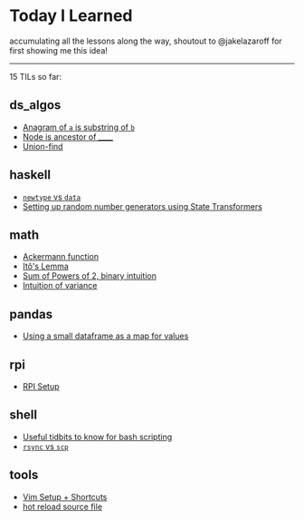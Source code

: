 # Today I Learned

accumulating all the lessons along the way, shoutout to @jakelazaroff for first
showing me this idea!

---

15 TILs so far:

## ds_algos

- [Anagram of `a` is substring of `b`](/ds_algos/anagram_is_substring.md)
- [Node is ancestor of \_\_\_\_](/ds_algos/node_is_ancestor_of.md)
- [Union-find](/ds_algos/union_find.md)

## haskell

- [`newtype` vs `data`](/haskell/newtype_vs_data.md)
- [Setting up random number generators using State Transformers](/haskell/working-with-random-generators.md)

## math

- [Ackermann function](/math/ackermann.md)
- [Itô's Lemma](/math/itos_lemma.md)
- [Sum of Powers of 2, binary intuition](/math/sum_of_powers_of_2.md)
- [Intuition of variance](/math/variance_derivation.md)

## pandas

- [Using a small dataframe as a map for values](/pandas/using_small_df_as_map.md)

## rpi

- [RPI Setup ](/rpi/setting-up-rpi.md)

## shell

- [Useful tidbits to know for bash scripting](/shell/bash.md)
- [`rsync` vs `scp`](/shell/rsync.md)

## tools

- [Vim Setup + Shortcuts](/tools/shortcuts.md)
- [hot reload source file](/tools/tmux-reload.md)
